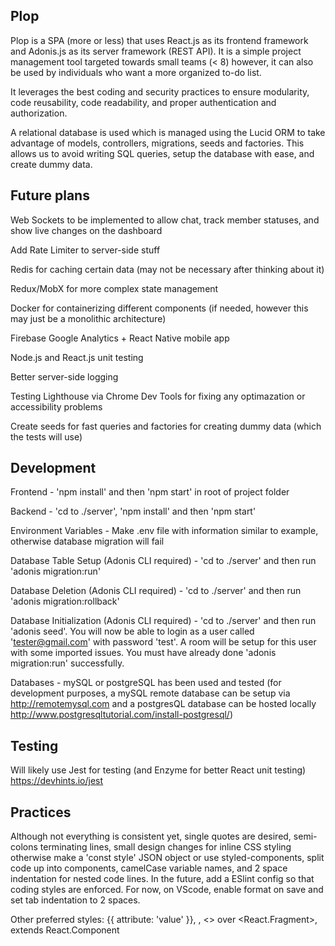 ## Plop

Plop is a SPA (more or less) that uses React.js as its frontend framework and Adonis.js as its server framework (REST API). It is a simple project management tool targeted towards small teams (< 8) however, it can also be used by individuals who want a more organized to-do list.

It leverages the best coding and security practices to ensure modularity, code reusability, code readability, and proper authentication and authorization.

A relational database is used which is managed using the Lucid ORM to take advantage of models, controllers, migrations, seeds and factories. This allows us to avoid writing SQL queries, setup the database with ease, and create dummy data.

## Future plans

Web Sockets to be implemented to allow chat, track member statuses, and show live changes on the dashboard

Add Rate Limiter to server-side stuff

Redis for caching certain data (may not be necessary after thinking about it)

Redux/MobX for more complex state management

Docker for containerizing different components (if needed, however this may just be a monolithic architecture)

Firebase Google Analytics + React Native mobile app

Node.js and React.js unit testing

Better server-side logging

Testing Lighthouse via Chrome Dev Tools for fixing any optimazation or accessibility problems

Create seeds for fast queries and factories for creating dummy data (which the tests will use)


## Development

Frontend - 'npm install' and then 'npm start' in root of project folder

Backend - 'cd to ./server', 'npm install' and then 'npm start'

Environment Variables - Make .env file with information similar to example, otherwise database migration will fail

Database Table Setup (Adonis CLI required) - 'cd to ./server' and then run 'adonis migration:run'

Database Deletion (Adonis CLI required) - 'cd to ./server' and then run 'adonis migration:rollback'

Database Initialization (Adonis CLI required) - 'cd to ./server' and then run 'adonis seed'. You will now be able to login as a user called 'tester@gmail.com' with password 'test'. A room will be setup for this user with some imported issues. You must have already done 'adonis migration:run' successfully.

Databases - mySQL or postgreSQL has been used and tested (for development purposes, a mySQL remote database can be setup via http://remotemysql.com and a postgresQL database can be hosted locally http://www.postgresqltutorial.com/install-postgresql/)

## Testing

Will likely use Jest for testing (and Enzyme for better React unit testing)
https://devhints.io/jest


## Practices

Although not everything is consistent yet, single quotes are desired, semi-colons terminating lines, small design changes for inline CSS styling otherwise make a 'const style' JSON object or use styled-components, split code up into components, camelCase variable names, and 2 space indentation for nested code lines. In the future, add a ESlint config so that coding styles are enforced. For now, on VScode, enable format on save and set tab indentation to 2 spaces.

Other preferred styles: {{ attribute: 'value' }}, <Component />, <> over <React.Fragment>, extends React.Component
